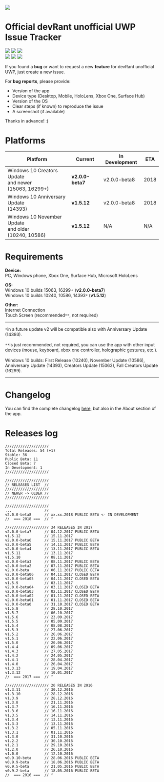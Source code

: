 ![](https://jakubsteplowski.com/other/devRant-Unofficial-2017Logo-black-100x100-transp.png)
# Official devRant unofficial UWP Issue Tracker
![](https://img.shields.io/badge/Open-15-28a745.svg?style=flat) ![](https://img.shields.io/badge/Requested_Features-12-5319e7.svg?style=flat) ![](https://img.shields.io/badge/Reported_Bugs-3-b60205.svg?style=flat) <br>
![](https://img.shields.io/badge/Closed-24-cb2431.svg?style=flat) ![](https://img.shields.io/badge/Implemented_Features-9-5319e7.svg?style=flat) ![](https://img.shields.io/badge/Fixed_Bugs-10-b60205.svg?style=flat)

If you found a **bug** or want to request a new **feature** for devRant unofficial UWP, just create a new issue.

For **bug reports**, please provide:
- Version of the app
- Device type (Desktop, Mobile, HoloLens, Xbox One, Surface Hub)
- Version of the OS
- Clear steps (if known) to reproduce the issue
- A screenshot (if available)

Thanks in advance! :)

# Platforms

Platform | Current | In Development | ETA
------------ | ------------ | ------------- | -------------
Windows 10 Creators Update<br>and newer<br>(15063, 16299+) | **v2.0.0-beta7** | v2.0.0-beta8 | 2018
Windows 10 Anniversary Update<br>(14393) | **v1.5.12** | v2.0.0-beta8 | 2018
Windows 10 November Update<br>and older<br>(10240, 10586) | **v1.5.12** | N/A | N/A

# Requirements

**Device:**<br>
PC, Windows phone, Xbox One, Surface Hub, Microsoft HoloLens

**OS:**<br>
Windows 10 builds 15063, 16299+ (**v2.0.0-beta7**)<br>
Windows 10 builds 10240, 10586, 14393`*` (**v1.5.12**)<br>

**Other:**<br>
Internet Connection<br>
Touch Screen (recommended`**`, not required)<br>

***

`*`in a future update v2 will be compatible also with Anniversary Update (14393).<br><br>
`**`is just recommended, not required, you can use the app with other input devices (mouse, keyboard, xbox one controller, holographic gestures, etc.).<br><br>
Windows 10 builds: First Release (10240), November Update (10586), Anniversary Update (14393), Creators Update (15063), Fall Creators Update (16299).

***

# Changelog

You can find the complete changelog [here](https://jakubsteplowski.com/en/apps/devRantUnofficial/release-notes/), but also in the About section of the app.

# Releases log
```
////////////////////
Total Releases: 54 (+1)
Stable: 36
Public Beta: 11
Closed Beta: 7
In Development: 1
////////////////////

////////////////////
// RELEASES LIST  //
////////////////////
// NEWER -> OLDER //
////////////////////

//////////////////// 
...               //
v2.0.0-beta8      // xx.xx.2018 PUBLIC BETA <- IN DEVELOPMENT
//  === 2018 ===  // ^

//////////////////// 34 RELEASES IN 2017
v2.0.0-beta7      // 04.12.2017 PUBLIC BETA
v1.5.12           // 15.11.2017
v2.0.0-beta6      // 15.11.2017 PUBLIC BETA
v2.0.0-beta5      // 14.11.2017 PUBLIC BETA
v2.0.0-beta4      // 13.11.2017 PUBLIC BETA
v1.5.11           // 13.11.2017
v1.5.10           // 08.11.2017
v2.0.0-beta3      // 08.11.2017 PUBLIC BETA
v2.0.0-beta2      // 07.11.2017 PUBLIC BETA
v2.0.0-beta       // 06.11.2017 PUBLIC BETA
v2.0.0-beta06     // 04.11.2017 CLOSED BETA
v2.0.0-beta05     // 04.11.2017 CLOSED BETA
v1.5.9            // 03.11.2017
v2.0.0-beta04     // 03.11.2017 CLOSED BETA
v2.0.0-beta03     // 02.11.2017 CLOSED BETA
v2.0.0-beta02     // 01.11.2017 CLOSED BETA
v2.0.0-beta01     // 01.11.2017 CLOSED BETA
v2.0.0-beta0      // 31.10.2017 CLOSED BETA
v1.5.8            // 28.10.2017
v1.5.7            // 06.10.2017
v1.5.6            // 23.09.2017
v1.5.5            // 05.09.2017
v1.5.4            // 08.08.2017
v1.5.3            // 27.06.2017
v1.5.2            // 26.06.2017
v1.5.1            // 22.06.2017
v1.5.0            // 20.06.2017
v1.4.4            // 09.06.2017
v1.4.3            // 27.05.2017
v1.4.2            // 24.05.2017
v1.4.1            // 28.04.2017
v1.4.0            // 26.04.2017
v1.3.13           // 19.04.2017
v1.3.12           // 10.01.2017
//  === 2017 ===  // ^

//////////////////// 20 RELEASES IN 2016
v1.3.11           // 30.12.2016
v1.3.10           // 28.12.2016
v1.3.9            // 28.12.2016
v1.3.8            // 21.11.2016
v1.3.7            // 16.11.2016
v1.3.6            // 16.11.2016
v1.3.5            // 14.11.2016
v1.3.4            // 13.11.2016
v1.3.3            // 13.11.2016
v1.3.2            // 05.11.2016
v1.3.1            // 01.11.2016
v1.3.0            // 31.10.2016
v1.2.2            // 30.10.2016
v1.2.1            // 29.10.2016
v1.2.0            // 26.10.2016
v1.0.0            // 12.10.2016
v0.9.10-beta      // 28.06.2016 PUBLIC BETA
v0.9.9-beta       // 18.06.2016 PUBLIC BETA
v0.9.5-beta       // 21.05.2016 PUBLIC BETA
v0.9.2-beta       // 18.05.2016 PUBLIC BETA
//  === 2016 ===  // ^
```
